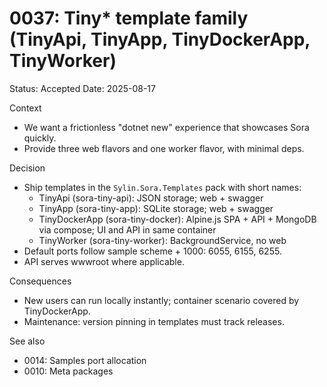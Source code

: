 # 0037: Tiny* template family (TinyApi, TinyApp, TinyDockerApp, TinyWorker)

Status: Accepted
Date: 2025-08-17

Context
- We want a frictionless "dotnet new" experience that showcases Sora quickly.
- Provide three web flavors and one worker flavor, with minimal deps.

Decision
- Ship templates in the `Sylin.Sora.Templates` pack with short names:
  - TinyApi (sora-tiny-api): JSON storage; web + swagger
  - TinyApp (sora-tiny-app): SQLite storage; web + swagger
  - TinyDockerApp (sora-tiny-docker): Alpine.js SPA + API + MongoDB via compose; UI and API in same container
  - TinyWorker (sora-tiny-worker): BackgroundService, no web
- Default ports follow sample scheme + 1000: 6055, 6155, 6255.
- API serves wwwroot where applicable.

Consequences
- New users can run locally instantly; container scenario covered by TinyDockerApp.
- Maintenance: version pinning in templates must track releases.

See also
- 0014: Samples port allocation
- 0010: Meta packages
